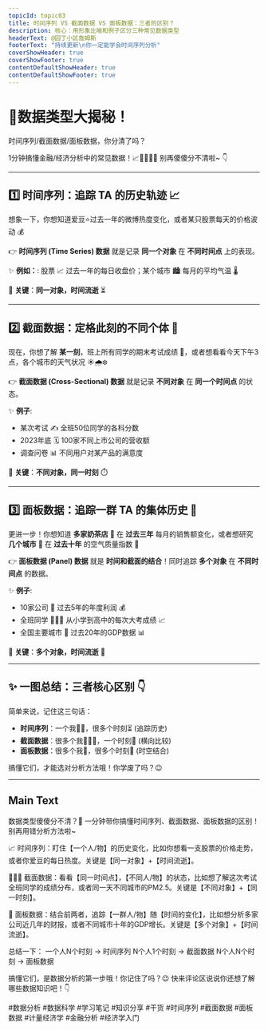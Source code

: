 ```yaml
---
topicId: topic03
title: 时间序列 VS 截面数据 VS 面板数据：三者的区别？
description: 核心：用形象比喻和例子区分三种常见数据类型
headerText: @园丁小区詹姆斯
footerText: "持续更新\n你一定能学会时间序列分析"
coverShowHeader: true
coverShowFooter: true
contentDefaultShowHeader: true
contentDefaultShowFooter: true
---
```

# 🤯数据类型大揭秘！
时间序列/截面数据/面板数据，你分清了吗？

1分钟搞懂金融/经济分析中的常见数据！📈🧑‍🤝‍🧑🏢
别再傻傻分不清啦~ 👇

---

## 1️⃣ 时间序列：追踪 TA 的历史轨迹 📈
想象一下，你想知道爱豆⭐过去一年的微博热度变化，或者某只股票每天的价格波动 💰

👉 **时间序列 (Time Series) 数据** 就是记录 **同一个对象** 在 **不同时间点** 上的表现。

✨ **例如：**: 股票 📈 过去一年的每日收盘价；某个城市 🏙️ 每月的平均气温 🌡️

🔑 **关键**：**同一对象，时间流逝** ⏳

---

## 2️⃣ 截面数据：定格此刻的不同个体 📸
现在，你想了解 **某一刻**，班上所有同学的期末考试成绩 📝，或者想看看今天下午3点，各个城市的天气状况 ☀️🌧️❄️

👉 **截面数据 (Cross-Sectional) 数据** 就是记录 **不同对象** 在 **同一个时间点** 的状态。

✨ **例子**:
*   某次考试 ✍️ 全班50位同学的各科分数
*   2023年底 🗓️ 100家不同上市公司的营收额
*   调查问卷 📊 不同用户对某产品的满意度

🔑 **关键**：**不同对象，同一时刻** ⏱️

---

## 3️⃣ 面板数据：追踪一群 TA 的集体历史 🏢
更进一步！你想知道 **多家奶茶店** 🥤 在 **过去三年** 每月的销售额变化，或者想研究 **几个城市** 🌆 在 **过去十年** 的空气质量指数 🌳

👉 **面板数据 (Panel) 数据** 就是 **时间和截面的结合**！同时追踪 **多个对象** 在 **不同时间点** 的数据。

✨ **例子**:
*   10家公司 🏢 过去5年的年度利润 💰
*   全班同学 🧑‍🤝‍🧑 从小学到高中的每次大考成绩 📈
*   全国主要城市 🌆 过去20年的GDP数据 📊

🔑 **关键**：**多个对象，时间流逝** 🚀

---

## ✨ 一图总结：三者核心区别 👇
简单来说，记住这三句话：

*   **时间序列**：一个我🧍‍♀️，很多个时刻⏳ (追踪历史)
*   **截面数据**：很多个我🧑‍🤝‍🧑，一个时刻📸 (横向比较)
*   **面板数据**：很多个我🏢，很多个时刻🚀 (时空结合)

搞懂它们，才能选对分析方法哦！你学废了吗？😉

---

## Main Text
数据类型傻傻分不清？🤯 一分钟带你搞懂时间序列、截面数据、面板数据的区别！别再用错分析方法啦~

📈 时间序列：盯住【一个人/物】的历史变化，比如你想看一支股票的价格走势，或者你爱豆的每日热度。关键是【同一对象】+【时间流逝】。

🧑‍🤝‍🧑 截面数据：看看【同一时间点】，【不同人/物】的状态，比如想了解这次考试全班同学的成绩分布，或者同一天不同城市的PM2.5。关键是【不同对象】+【同一时刻】。

🏢 面板数据：结合前两者，追踪【一群人/物】随【时间的变化】，比如想分析多家公司近几年的财报，或者不同城市十年的GDP增长。关键是【多个对象】+【时间流逝】。

总结一下：
一个人N个时刻 → 时间序列
N个人1个时刻 → 截面数据
N个人N个时刻 → 面板数据

搞懂它们，是数据分析的第一步哦！你记住了吗？😉 快来评论区说说你还想了解哪些数据知识吧！👇

#数据分析 #数据科学 #学习笔记 #知识分享 #干货 #时间序列 #截面数据 #面板数据 #计量经济学 #金融分析 #经济学入门